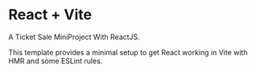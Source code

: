 # React + Vite

A Ticket Sale MiniProject With ReactJS.

This template provides a minimal setup to get React working in Vite with HMR and some ESLint rules.

